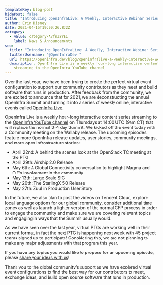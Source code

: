 ```yaml
---
templateKey: blog-post
hidePost: false
title: "Introducing OpenInfraLive: A Weekly, Interactive Webinar Series"
author: Erin Disney
date: 2021-04-15T19:30:26.832Z
category:
  - value: category-A7fnZYrE1
    label: News & Announcements
seo:
  title: "Introducing OpenInfraLive: A Weekly, Interactive Webinar Series"
  twitterUsername: "@OpenInfraDev "
  url: https://openinfra.dev/blog/openinfralive-a-weekly-interactive-webinar-series
  description: OpenInfra Live is a weekly hour-long interactive content series
    streaming to the OpenInfra YouTube channel
---
```

Over the last year, we have been trying to create the perfect virtual event configuration to support our community contributors as they meet and build software that runs in production. After feedback from the community, we are excited to announce that for 2021, we are deconstructing the annual OpenInfra Summit and turning it into a series of weekly online, interactive events called [OpenInfra Live](https://openinfra.dev/live).

OpenInfra Live is a weekly hour-long interactive content series streaming to the [OpenInfra YouTube channel](https://www.youtube.com/channel/UCQ74G2gKXdpwZkXEsclzcrA) on Thursdays at 14:00 UTC (9am CT) that will replace the normal 3-4 day Summit. We kicked off the event today with a Community meeting on the Wallaby release. The upcoming episodes feature more OpenInfra release updates, user stories, community meetings, and more open infrastructure stories: 

* April 22nd: A behind the scenes look at the OpenStack TC meeting at the PTG
* April 29th: Airship 2.0 Release 
* May 6th: A Global Connectivity conversation to highlight Magma and OIF’s involvement in the community
* May 13th: Large Scale SIG 
* May 20th: The StarlingX 5.0 Release
* May 27th: Zuul in Production User Story

In the future, we also plan to post the videos on Tencent Cloud, explore local language options for our global community, consider additional time zones as well as launch a lighter version of the normal CFP process in order to engage the community and make sure we are covering relevant topics and engaging in ways that the Summit usually would. 

As we have seen over the last year, virtual PTGs are working well in their current format, in fact the next PTG is happening next week with 45 project teams signed up to participate! Considering this, we are not planning to make any major adjustments with that program this year.

If you have any topics you would like to propose for an upcoming episode, please [share your ideas with us](https://openinfrafoundation.formstack.com/forms/openinfralive)! 

Thank you to the global community’s support as we have explored virtual event configurations to find the best way for our contributors to meet, exchange ideas, and build open source software that runs in production.
